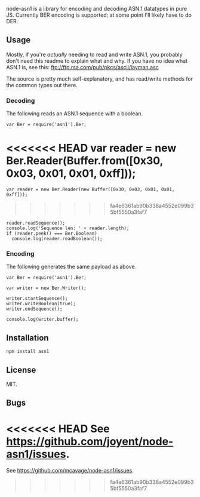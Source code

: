 node-asn1 is a library for encoding and decoding ASN.1 datatypes in pure JS.
Currently BER encoding is supported; at some point I'll likely have to do DER.

## Usage

Mostly, if you're *actually* needing to read and write ASN.1, you probably don't
need this readme to explain what and why.  If you have no idea what ASN.1 is,
see this: ftp://ftp.rsa.com/pub/pkcs/ascii/layman.asc

The source is pretty much self-explanatory, and has read/write methods for the
common types out there.

### Decoding

The following reads an ASN.1 sequence with a boolean.

    var Ber = require('asn1').Ber;

<<<<<<< HEAD
    var reader = new Ber.Reader(Buffer.from([0x30, 0x03, 0x01, 0x01, 0xff]));
=======
    var reader = new Ber.Reader(new Buffer([0x30, 0x03, 0x01, 0x01, 0xff]));
>>>>>>> fa4e6361ab90b338a4552e099b35bf5550a3faf7

    reader.readSequence();
    console.log('Sequence len: ' + reader.length);
    if (reader.peek() === Ber.Boolean)
      console.log(reader.readBoolean());

### Encoding

The following generates the same payload as above.

    var Ber = require('asn1').Ber;

    var writer = new Ber.Writer();

    writer.startSequence();
    writer.writeBoolean(true);
    writer.endSequence();

    console.log(writer.buffer);

## Installation

    npm install asn1

## License

MIT.

## Bugs

<<<<<<< HEAD
See <https://github.com/joyent/node-asn1/issues>.
=======
See <https://github.com/mcavage/node-asn1/issues>.
>>>>>>> fa4e6361ab90b338a4552e099b35bf5550a3faf7
